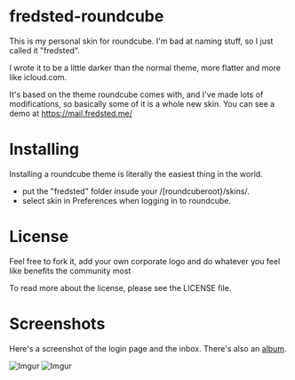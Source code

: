 fredsted-roundcube
==================

This is my personal skin for roundcube. I'm bad at naming stuff, so I just called it "fredsted".

I wrote it to be a little darker than the normal theme, more flatter and more like icloud.com.

It's based on the theme roundcube comes with, and I've made lots of modifications, so
basically some of it is a whole new skin. You can see a demo at https://mail.fredsted.me/

Installing
==========

Installing a roundcube theme is literally the easiest thing in the world.

* put the "fredsted" folder insude your /[roundcuberoot}/skins/.
* select skin in Preferences when logging in to roundcube.

License
=======

Feel free to fork it, add your own corporate logo and do whatever you feel like benefits the community most

To read more about the license, please see the LICENSE file.

Screenshots
===========

Here's a screenshot of the login page and the inbox. There's also an [album](http://imgur.com/a/gq32c#0).

![Imgur](http://i.imgur.com/Fm3eDfI.png)
![Imgur](http://i.imgur.com/7Oz9B5R.png)
